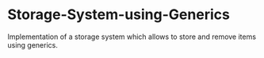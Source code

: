 # Storage-System-using-Generics
Implementation of a storage system which allows to store and remove items using generics.
